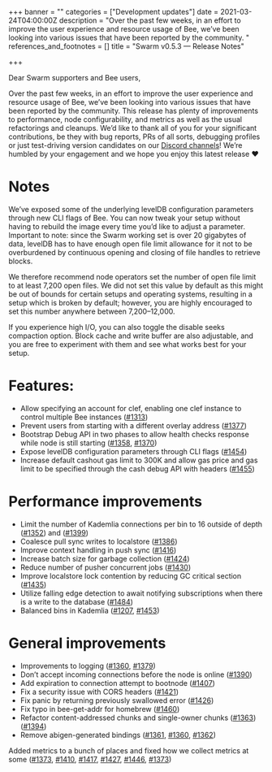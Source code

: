 +++
banner = ""
categories = ["Development updates"]
date = 2021-03-24T04:00:00Z
description = "Over the past few weeks, in an effort to improve the user experience and resource usage of Bee, we’ve been looking into various issues that have been reported by the community. "
references_and_footnotes = []
title = "Swarm v0.5.3 — Release Notes"

+++

Dear Swarm supporters and Bee users,

Over the past few weeks, in an effort to improve the user experience and resource usage of Bee, we’ve been looking into various issues that have been reported by the community. This release has plenty of improvements to performance, node configurability, and metrics as well as the usual refactorings and cleanups. We’d like to thank all of you for your significant contributions, be they with bug reports, PRs of all sorts, debugging profiles or just test-driving version candidates on our [Discord channels](https://discord.gg/ykCupZMuww)! We’re humbled by your engagement and we hope you enjoy this latest release ❤

# Notes

We’ve exposed some of the underlying levelDB configuration parameters through new CLI flags of Bee. You can now tweak your setup without having to rebuild the image every time you’d like to adjust a parameter. Important to note: since the Swarm working set is over 20 gigabytes of data, levelDB has to have enough open file limit allowance for it not to be overburdened by continuous opening and closing of file handles to retrieve blocks.

We therefore recommend node operators set the number of open file limit to at least 7,200 open files. We did not set this value by default as this might be out of bounds for certain setups and operating systems, resulting in a setup which is broken by default; however, you are highly encouraged to set this number anywhere between 7,200–12,000.

If you experience high I/O, you can also toggle the disable seeks compaction option. Block cache and write buffer are also adjustable, and you are free to experiment with them and see what works best for your setup.

# Features:

- Allow specifying an account for clef, enabling one clef instance to control multiple Bee instances ([#1313](https://github.com/ethersphere/bee/pull/1313))
- Prevent users from starting with a different overlay address ([#1377](https://github.com/ethersphere/bee/pull/1377))
- Bootstrap Debug API in two phases to allow health checks response while node is still starting ([#1358](https://github.com/ethersphere/bee/pull/1358), [#1370](https://github.com/ethersphere/bee/pull/1370))
- Expose levelDB configuration parameters through CLI flags ([#1454](https://github.com/ethersphere/bee/pull/1454))
- Increase default cashout gas limit to 300K and allow gas price and gas limit to be specified through the cash debug API with headers ([#1455](https://github.com/ethersphere/bee/pull/1455))

# Performance improvements

- Limit the number of Kademlia connections per bin to 16 outside of depth ([#1352](https://github.com/ethersphere/bee/pull/1352)) and ([#1399](https://github.com/ethersphere/bee/pull/1399))
- Coalesce pull sync writes to localstore ([#1386](https://github.com/ethersphere/bee/pull/1386))
- Improve context handling in push sync ([#1416](https://github.com/ethersphere/bee/pull/1416))
- Increase batch size for garbage collection ([#1424](https://github.com/ethersphere/bee/pull/1424))
- Reduce number of pusher concurrent jobs ([#1430](https://github.com/ethersphere/bee/pull/1430))
- Improve localstore lock contention by reducing GC critical section ([#1435](https://github.com/ethersphere/bee/pull/1435))
- Utilize falling edge detection to await notifying subscriptions when there is a write to the database ([#1484](https://github.com/ethersphere/bee/pull/1384))
- Balanced bins in Kademlia ([#1207](https://github.com/ethersphere/bee/pull/1207), [#1453](https://github.com/ethersphere/bee/pull/1453))

# General improvements

- Improvements to logging ([#1360](https://github.com/ethersphere/bee/pull/1360), [#1379](https://github.com/ethersphere/bee/pull/1360))
- Don’t accept incoming connections before the node is online ([#1390](https://github.com/ethersphere/bee/pull/1390))
- Add expiration to connection attempt to bootnode ([#1407](https://github.com/ethersphere/bee/pull/1407))
- Fix a security issue with CORS headers ([#1421](https://github.com/ethersphere/bee/pull/1421))
- Fix panic by returning previously swallowed error ([#1426](https://github.com/ethersphere/bee/pull/1426))
- Fix typo in bee-get-addr for homebrew ([#1460](https://github.com/ethersphere/bee/pull/1460))
- Refactor content-addressed chunks and single-owner chunks ([#1363](https://github.com/ethersphere/bee/pull/1363)) ([#1394](https://github.com/ethersphere/bee/pull/1394))
- Remove abigen-generated bindings ([#1361](https://github.com/ethersphere/bee/pull/1361), [#1360](https://github.com/ethersphere/bee/pull/1360), [#1362](https://github.com/ethersphere/bee/pull/1362))

Added metrics to a bunch of places and fixed how we collect metrics at some ([#1373](https://github.com/ethersphere/bee/pull/1373), [#1410](https://github.com/ethersphere/bee/pull/1410), [#1417](https://github.com/ethersphere/bee/pull/1417), [#1427](https://github.com/ethersphere/bee/pull/1427), [#1446](https://github.com/ethersphere/bee/pull/1446), [#1373](https://github.com/ethersphere/bee/pull/1457))
